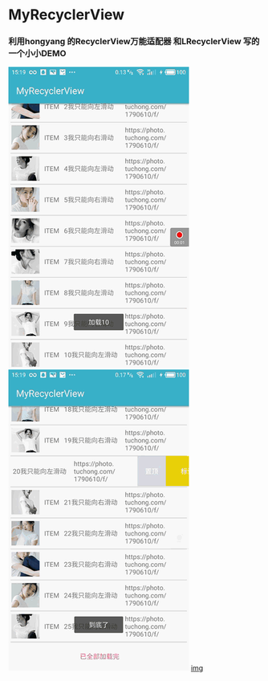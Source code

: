 # MyRecyclerView
### 利用hongyang 的RecyclerView万能适配器 和LRecyclerView 写的一个小小DEMO
![img](https://github.com/xuwei1995/MyRecyclerView/blob/master/img/2.gif)
![img](https://github.com/xuwei1995/MyRecyclerView/blob/master/img/3.gif)
[img](https://github.com/xuwei1995/MyRecyclerView/blob/master/img/4.gif)
